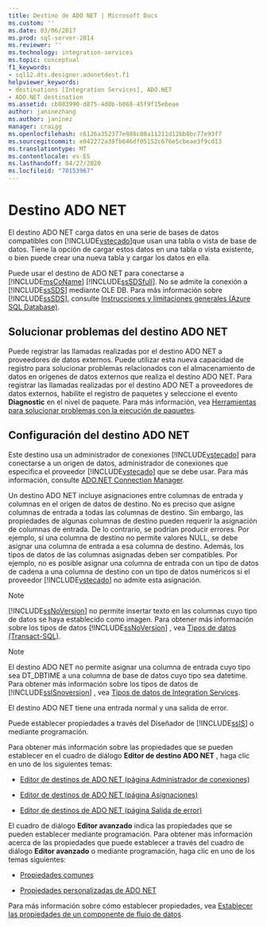 ```yaml
---
title: Destino de ADO NET | Microsoft Docs
ms.custom: ''
ms.date: 03/06/2017
ms.prod: sql-server-2014
ms.reviewer: ''
ms.technology: integration-services
ms.topic: conceptual
f1_keywords:
- sql12.dts.designer.adonetdest.f1
helpviewer_keywords:
- destinations [Integration Services], ADO.NET
- ADO.NET destination
ms.assetid: cb883990-d875-4d8b-b868-45f9f15ebeae
author: janinezhang
ms.author: janinez
manager: craigg
ms.openlocfilehash: c6126a352377e988c08a11211d12bb8bc77e93f7
ms.sourcegitcommit: e042272a38fb646df05152c676e5cbeae3f9cd13
ms.translationtype: MT
ms.contentlocale: es-ES
ms.lasthandoff: 04/27/2020
ms.locfileid: "70153967"
---
```

# <a name="ado-net-destination"></a>Destino ADO NET
  El destino ADO NET carga datos en una serie de bases de datos compatibles con [!INCLUDE[vstecado](../../includes/vstecado-md.md)]que usan una tabla o vista de base de datos. Tiene la opción de cargar estos datos en una tabla o vista existente, o bien puede crear una nueva tabla y cargar los datos en ella.  
  
 Puede usar el destino de ADO NET para conectarse a [!INCLUDE[msCoName](../../includes/msconame-md.md)] [!INCLUDE[ssSDSfull](../../includes/sssdsfull-md.md)]. No se admite la conexión a [!INCLUDE[ssSDS](../../includes/sssds-md.md)] mediante OLE DB. Para más información sobre [!INCLUDE[ssSDS](../../includes/sssds-md.md)], consulte [Instrucciones y limitaciones generales (Azure SQL Database)](https://go.microsoft.com/fwlink/?LinkId=248228).  
  
## <a name="troubleshooting-the-ado-net-destination"></a>Solucionar problemas del destino ADO NET  
 Puede registrar las llamadas realizadas por el destino ADO NET a proveedores de datos externos. Puede utilizar esta nueva capacidad de registro para solucionar problemas relacionados con el almacenamiento de datos en orígenes de datos externos que realiza el destino ADO NET. Para registrar las llamadas realizadas por el destino ADO NET a proveedores de datos externos, habilite el registro de paquetes y seleccione el evento **Diagnostic** en el nivel de paquete. Para más información, vea [Herramientas para solucionar problemas con la ejecución de paquetes](../troubleshooting/troubleshooting-tools-for-package-execution.md).  
  
## <a name="configuring-the-ado-net-destination"></a>Configuración del destino ADO NET  
 Este destino usa un administrador de conexiones [!INCLUDE[vstecado](../../includes/vstecado-md.md)] para conectarse a un origen de datos, administrador de conexiones que especifica el proveedor [!INCLUDE[vstecado](../../includes/vstecado-md.md)] que se debe usar. Para más información, consulte [ADO.NET Connection Manager](../connection-manager/ado-net-connection-manager.md).  
  
 Un destino ADO NET incluye asignaciones entre columnas de entrada y columnas en el origen de datos de destino. No es preciso que asigne columnas de entrada a todas las columnas de destino. Sin embargo, las propiedades de algunas columnas de destino pueden requerir la asignación de columnas de entrada. De lo contrario, se podrían producir errores. Por ejemplo, si una columna de destino no permite valores NULL, se debe asignar una columna de entrada a esa columna de destino. Además, los tipos de datos de las columnas asignadas deben ser compatibles. Por ejemplo, no es posible asignar una columna de entrada con un tipo de datos de cadena a una columna de destino con un tipo de datos numéricos si el proveedor [!INCLUDE[vstecado](../../includes/vstecado-md.md)] no admite esta asignación.  
  
> [!NOTE]  
>  [!INCLUDE[ssNoVersion](../../includes/ssnoversion-md.md)] no permite insertar texto en las columnas cuyo tipo de datos se haya establecido como imagen. Para obtener más información sobre los tipos de datos [!INCLUDE[ssNoVersion](../../includes/ssnoversion-md.md)] , vea [Tipos de datos &#40;Transact-SQL&#41;](/sql/t-sql/data-types/data-types-transact-sql).  
  
> [!NOTE]  
>  El destino ADO NET no permite asignar una columna de entrada cuyo tipo sea DT_DBTIME a una columna de base de datos cuyo tipo sea datetime. Para obtener más información sobre los tipos de datos de [!INCLUDE[ssISnoversion](../../includes/ssisnoversion-md.md)] , vea [Tipos de datos de Integration Services](integration-services-data-types.md).  
  
 El destino ADO NET tiene una entrada normal y una salida de error.  
  
 Puede establecer propiedades a través del Diseñador de [!INCLUDE[ssIS](../../includes/ssis-md.md)] o mediante programación.  
  
 Para obtener más información sobre las propiedades que se pueden establecer en el cuadro de diálogo **Editor de destino ADO NET** , haga clic en uno de los siguientes temas:  
  
-   [Editor de destinos de ADO NET &#40;página Administrador de conexiones&#41;](../ado-net-destination-editor-connection-manager-page.md)  
  
-   [Editor de destinos de ADO NET &#40;página Asignaciones&#41;](../ado-net-destination-editor-mappings-page.md)  
  
-   [Editor de destinos de ADO NET &#40;página Salida de error&#41;](../ado-net-destination-editor-error-output-page.md)  
  
 El cuadro de diálogo **Editor avanzado** indica las propiedades que se pueden establecer mediante programación. Para obtener más información acerca de las propiedades que puede establecer a través del cuadro de diálogo **Editor avanzado** o mediante programación, haga clic en uno de los temas siguientes:  
  
-   [Propiedades comunes](../common-properties.md)  
  
-   [Propiedades personalizadas de ADO NET](ado-net-custom-properties.md)  
  
 Para más información sobre cómo establecer propiedades, vea [Establecer las propiedades de un componente de flujo de datos](set-the-properties-of-a-data-flow-component.md).  
  
  
